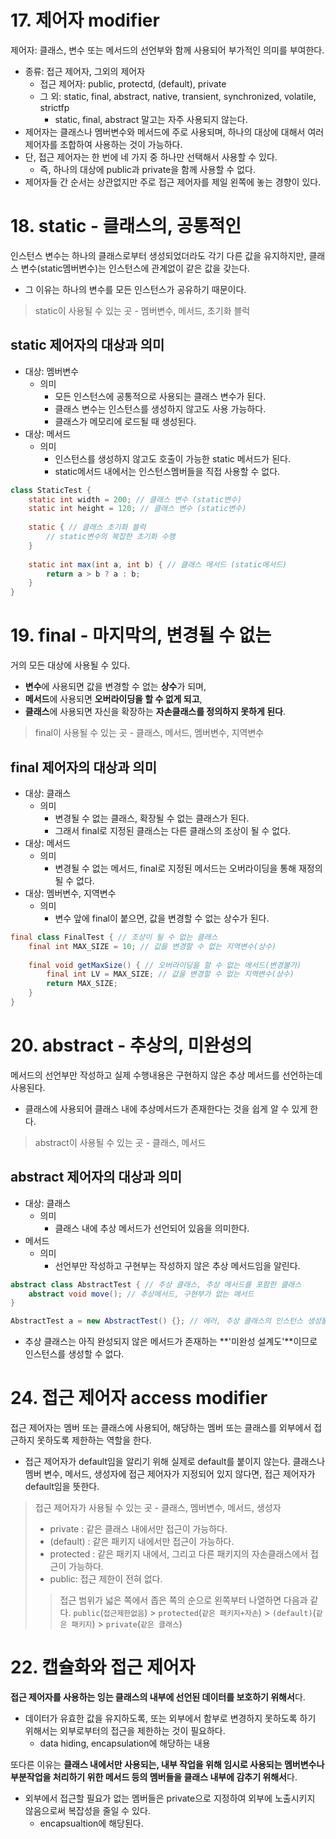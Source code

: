 # 17. 제어자 modifier
제어자: 클래스, 변수 또는 메서드의 선언부와 함께 사용되어 부가적인 의미를 부여한다.
- 종류: 접근 제어자, 그외의 제어자
    - 접근 제어자: public, protectd, (default), private
    - 그 외: static, final, abstract, native, transient, synchronized, volatile, strictfp
        - static, final, abstract 말고는 자주 사용되지 않는다.
- 제어자는 클래스나 멤버변수와 메서드에 주로 사용되며, 하나의 대상에 대해서 여러 제어자를 조합하여 사용하는 것이 가능하다.
- 단, 접근 제어자는 한 번에 네 가지 중 하나만 선택해서 사용할 수 있다.
    - 즉, 하나의 대상에 public과 private을 함께 사용할 수 없다.
- 제어자들 간 순서는 상관없지만 주로 접근 제어자를 제일 왼쪽에 놓는 경향이 있다.

# 18. static - 클래스의, 공통적인
인스턴스 변수는 하나의 클래스로부터 생성되었더라도 각기 다른 값을 유지하지만, 클래스 변수(static멤버변수)는 인스턴스에 관계없이 같은 값을 갖는다.
- 그 이유는 하나의 변수를 모든 인스턴스가 공유하기 때문이다.

> static이 사용될 수 있는 곳 - 멤버변수, 메서드, 초기화 블럭

## static 제어자의 대상과 의미
- 대상: 멤버변수
    - 의미
        - 모든 인스턴스에 공통적으로 사용되는 클래스 변수가 된다.
        - 클래스 변수는 인스턴스를 생성하지 않고도 사용 가능하다.
        - 클래스가 메모리에 로드될 때 생성된다.
- 대상: 메서드
    - 의미
        - 인스턴스를 생성하지 않고도 호출이 가능한 static 메서드가 된다.
        - static메서드 내에서는 인스턴스멤버들을 직접 사용할 수 없다.

```java
class StaticTest {
    static int width = 200; // 클래스 변수 (static변수)
    static int height = 120; // 클래스 변수 (static변수)
    
    static { // 클래스 초기화 블럭
        // static변수의 복잡한 초기화 수행
    }
    
    static int max(int a, int b) { // 클래스 메서드 (static메서드)
        return a > b ? a : b;
    }
}
```

# 19. final - 마지막의, 변경될 수 없는
거의 모든 대상에 사용될 수 있다.
- **변수**에 사용되면 값을 변경할 수 없는 **상수**가 되며,
- **메서드**에 사용되면 **오버라이딩을 할 수 없게 되고**,
- **클래스**에 사용되면 자신을 확장하는 **자손클래스를 정의하지 못하게 된다**.

> final이 사용될 수 있는 곳 - 클래스, 메서드, 멤버변수, 지역변수

## final 제어자의 대상과 의미
- 대상: 클래스
  - 의미
    - 변경될 수 없는 클래스, 확장될 수 없는 클래스가 된다.
    - 그래서 final로 지정된 클래스는 다른 클래스의 조상이 될 수 없다.
- 대상: 메서드
  - 의미
    - 변경될 수 없는 메서드, final로 지정된 메서드는 오버라이딩을 통해 재정의 될 수 없다.
- 대상: 멤버변수, 지역변수
  - 의미
    - 변수 앞에 final이 붙으면, 값을 변경할 수 없는 상수가 된다.

```java
final class FinalTest { // 조상이 될 수 없는 클래스 
    final int MAX_SIZE = 10; // 값을 변경할 수 없는 지역변수(상수)
    
    final void getMaxSize() { // 오버라이딩을 할 수 없는 메서드(변경불가)
        final int LV = MAX_SIZE; // 값을 변경할 수 없는 지역변수(상수) 
        return MAX_SIZE;
    }
}
```

# 20. abstract - 추상의, 미완성의
메서드의 선언부만 작성하고 실제 수행내용은 구현하지 않은 추상 메서드를 선언하는데 사용된다.
- 클래스에 사용되어 클래스 내에 추상메서드가 존재한다는 것을 쉽게 알 수 있게 한다.

> abstract이 사용될 수 있는 곳 - 클래스, 메서드

## abstract 제어자의 대상과 의미
- 대상: 클래스
  - 의미
    - 클래스 내에 추상 메서드가 선언되어 있음을 의미한다.
- 메서드
  - 의미
    - 선언부만 작성하고 구현부는 작성하지 않은 추상 메서드임을 알린다.

```java
abstract class AbstractTest { // 추상 클래스, 추상 메서드를 포함한 클래스
    abstract void move(); // 추상메서드, 구현부가 없는 메서드
}

AbstractTest a = new AbstractTest() {}; // 에러, 추상 클래스의 인스턴스 생성불가
```
- 추상 클래스는 아직 완성되지 않은 메서드가 존재하는 **'미완성 설계도'**이므로 인스턴스를 생성할 수 없다.

# 24. 접근 제어자 access modifier
접근 제어자는 멤버 또는 클래스에 사용되어, 해당하는 멤버 또는 클래스를 외부에서 접근하지 못하도록 제한하는 역할을 한다.
- 접근 제어자가 default임을 알리기 위해 실제로 default를 붙이지 않는다. 클래스나 멤버 변수, 메서드, 생성자에 접근 제어자가 지정되어 있지 않다면, 접근 제어자가 default임을 뜻한다.

> 접근 제어자가 사용될 수 있는 곳 - 클래스, 멤버변수, 메서드, 생성자
> - private : 같은 클래스 내에서만 접근이 가능하다.
> - (default) : 같은 패키지 내에서만 접근이 가능하다.
> - protected : 같은 패키지 내에서, 그리고 다른 패키지의 자손클래스에서 접근이 가능하다.
> - public: 접근 제한이 전혀 없다.
>
>> 접근 범위가 넓은 쪽에서 좁은 쪽의 순으로 왼쪽부터 나열하면 다음과 같다.
>> `public`(`접근제한없음`)  >  `protected`(`같은 패키지+자손`)  >  `(default)`(`같은 패키지`) > `private`(`같은 클래스`)

# 22. 캡슐화와 접근 제어자
**접근 제어자를 사용하는 잉는 클래스의 내부에 선언된 데이터를 보호하기 위해서**다. 
- 데이터가 유효한 값을 유지하도록, 또는 외부에서 함부로 변경하지 못하도록 하기 위해서는 외부로부터의 접근을 제한하는 것이 필요하다.
  - data hiding, encapsulation에 해당하는 내용

또다른 이유는 **클래스 내에서만 사용되는, 내부 작업을 위해 임시로 사용되는 멤버변수나 부분작업을 처리하기 위한 메서드 등의 멤버들을 클래스 내부에 감추기 위해서**다.
- 외부에서 접근할 필요가 없는 멤버들은 private으로 지정하여 외부에 노출시키지 않음으로써 복잡성을 줄일 수 있다.
  - encapsualtion에 해당된다.

  

